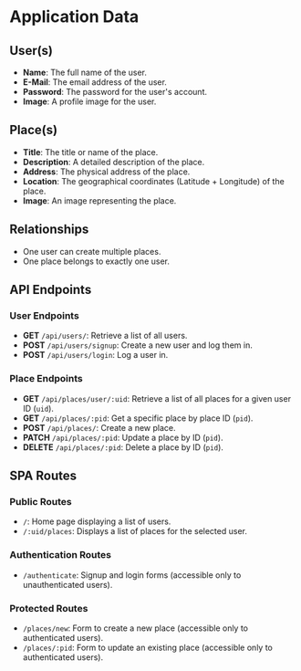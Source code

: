 # Application Data

## User(s)
- **Name**: The full name of the user.
- **E-Mail**: The email address of the user.
- **Password**: The password for the user's account.
- **Image**: A profile image for the user.

## Place(s)
- **Title**: The title or name of the place.
- **Description**: A detailed description of the place.
- **Address**: The physical address of the place.
- **Location**: The geographical coordinates (Latitude + Longitude) of the place.
- **Image**: An image representing the place.

## Relationships
- One user can create multiple places.
- One place belongs to exactly one user.

## API Endpoints
### User Endpoints
- **GET** `/api/users/`: Retrieve a list of all users.
- **POST** `/api/users/signup`: Create a new user and log them in.
- **POST** `/api/users/login`: Log a user in.

### Place Endpoints
- **GET** `/api/places/user/:uid`: Retrieve a list of all places for a given user ID (`uid`).
- **GET** `/api/places/:pid`: Get a specific place by place ID (`pid`).
- **POST** `/api/places/`: Create a new place.
- **PATCH** `/api/places/:pid`: Update a place by ID (`pid`).
- **DELETE** `/api/places/:pid`: Delete a place by ID (`pid`).

## SPA Routes

### Public Routes
- `/`: Home page displaying a list of users.
- `/:uid/places`: Displays a list of places for the selected user.

### Authentication Routes
- `/authenticate`: Signup and login forms (accessible only to unauthenticated users).

### Protected Routes
- `/places/new`: Form to create a new place (accessible only to authenticated users).
- `/places/:pid`: Form to update an existing place (accessible only to authenticated users).